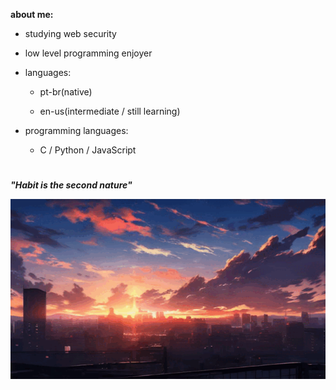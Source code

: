 **about me:**
  
  - studying web security
  - low level programming enjoyer
    
- languages:
  
  - pt-br(native)
  
  - en-us(intermediate / still learning)

- programming languages:
  
  - C / Python / JavaScript


#

***"Habit is the second nature"***

![sunset](sunset.gif)






